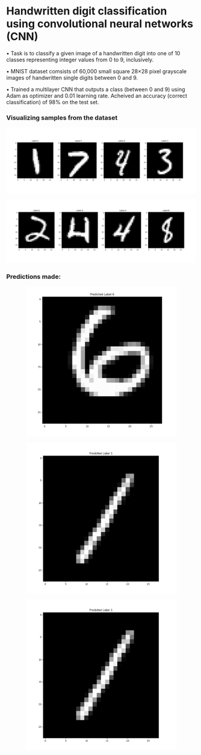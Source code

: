 # Handwritten digit classification using convolutional neural networks (CNN)

• Task is to classify a given image of a handwritten digit into one of 10 classes representing integer values from 0 to 9, inclusively.

• MNIST dataset comsists of 60,000 small square 28×28 pixel grayscale images of handwritten single digits between 0 and 9.

• Trained a multilayer CNN that outputs a class (between 0 and 9) using Adam as optimizer and 0.01 learning rate. Acheived an accuracy (correct classification) of 98% on the test set.  

### Visualizing samples from the dataset

<p align="center">
  <img src="/images/dataset.JPG">
</p>

<p align="center">
  <img src="/images/dataset2.JPG">
</p>


### Predictions made: 

<p align="center">
  <img height=400 width=400 src="/images/res1.JPG">
</p>

<p align="center">
  <img height=400 width=400 src="/images/res2.JPG">
</p>

<p align="center">
  <img height=400 width=400 src="/images/res2.JPG">
</p>
